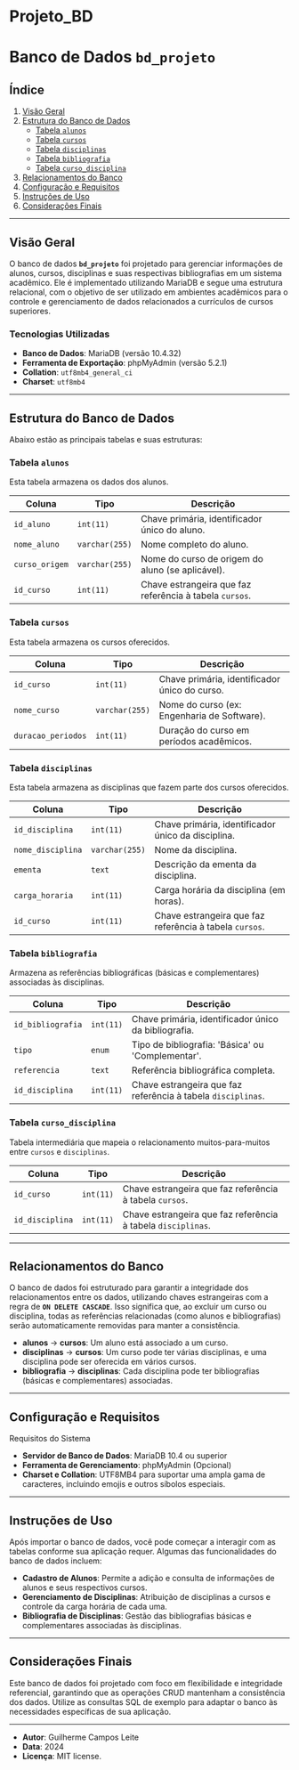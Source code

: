 # Projeto_BD
# Banco de Dados `bd_projeto`

## Índice

1. [Visão Geral](#visão-geral)
2. [Estrutura do Banco de Dados](#estrutura-do-banco-de-dados)
   - [Tabela `alunos`](#tabela-alunos)
   - [Tabela `cursos`](#tabela-cursos)
   - [Tabela `disciplinas`](#tabela-disciplinas)
   - [Tabela `bibliografia`](#tabela-bibliografia)
   - [Tabela `curso_disciplina`](#tabela-curso_disciplina)
3. [Relacionamentos do Banco](#relacionamentos-do-banco)
4. [Configuração e Requisitos](#configuração-e-requisitos)
5. [Instruções de Uso](#instruções-de-uso)
6. [Considerações Finais](#considerações-finais)

---

## Visão Geral

O banco de dados **`bd_projeto`** foi projetado para gerenciar informações de alunos, cursos, disciplinas e suas respectivas bibliografias em um sistema acadêmico. Ele é implementado utilizando MariaDB e segue uma estrutura relacional, com o objetivo de ser utilizado em ambientes acadêmicos para o controle e gerenciamento de dados relacionados a currículos de cursos superiores.

### Tecnologias Utilizadas

- **Banco de Dados**: MariaDB (versão 10.4.32)
- **Ferramenta de Exportação**: phpMyAdmin (versão 5.2.1)
- **Collation**: `utf8mb4_general_ci`
- **Charset**: `utf8mb4`

---

## Estrutura do Banco de Dados

Abaixo estão as principais tabelas e suas estruturas:

### Tabela `alunos`

Esta tabela armazena os dados dos alunos.

| Coluna         | Tipo            | Descrição                                                    |
|----------------|-----------------|--------------------------------------------------------------|
| `id_aluno`     | `int(11)`        | Chave primária, identificador único do aluno.                 |
| `nome_aluno`   | `varchar(255)`   | Nome completo do aluno.                                       |
| `curso_origem` | `varchar(255)`   | Nome do curso de origem do aluno (se aplicável).              |
| `id_curso`     | `int(11)`        | Chave estrangeira que faz referência à tabela `cursos`.       |

### Tabela `cursos`

Esta tabela armazena os cursos oferecidos.

| Coluna             | Tipo            | Descrição                                      |
|--------------------|-----------------|------------------------------------------------|
| `id_curso`         | `int(11)`        | Chave primária, identificador único do curso.   |
| `nome_curso`       | `varchar(255)`   | Nome do curso (ex: Engenharia de Software).     |
| `duracao_periodos` | `int(11)`        | Duração do curso em períodos acadêmicos.        |

### Tabela `disciplinas`

Esta tabela armazena as disciplinas que fazem parte dos cursos oferecidos.

| Coluna           | Tipo            | Descrição                                                  |
|------------------|-----------------|------------------------------------------------------------|
| `id_disciplina`  | `int(11)`        | Chave primária, identificador único da disciplina.          |
| `nome_disciplina`| `varchar(255)`   | Nome da disciplina.                                         |
| `ementa`         | `text`           | Descrição da ementa da disciplina.                         |
| `carga_horaria`  | `int(11)`        | Carga horária da disciplina (em horas).                    |
| `id_curso`       | `int(11)`        | Chave estrangeira que faz referência à tabela `cursos`.     |

### Tabela `bibliografia`

Armazena as referências bibliográficas (básicas e complementares) associadas às disciplinas.

| Coluna             | Tipo            | Descrição                                                   |
|--------------------|-----------------|-------------------------------------------------------------|
| `id_bibliografia`  | `int(11)`        | Chave primária, identificador único da bibliografia.         |
| `tipo`             | `enum`           | Tipo de bibliografia: 'Básica' ou 'Complementar'.            |
| `referencia`       | `text`           | Referência bibliográfica completa.                          |
| `id_disciplina`    | `int(11)`        | Chave estrangeira que faz referência à tabela `disciplinas`. |

### Tabela `curso_disciplina`

Tabela intermediária que mapeia o relacionamento muitos-para-muitos entre `cursos` e `disciplinas`.

| Coluna           | Tipo            | Descrição                                                |
|------------------|-----------------|----------------------------------------------------------|
| `id_curso`       | `int(11)`        | Chave estrangeira que faz referência à tabela `cursos`.   |
| `id_disciplina`  | `int(11)`        | Chave estrangeira que faz referência à tabela `disciplinas`.|

---

## Relacionamentos do Banco

O banco de dados foi estruturado para garantir a integridade dos relacionamentos entre os dados, utilizando chaves estrangeiras com a regra de **`ON DELETE CASCADE`**. Isso significa que, ao excluir um curso ou disciplina, todas as referências relacionadas (como alunos e bibliografias) serão automaticamente removidas para manter a consistência.

- **alunos** → **cursos**: Um aluno está associado a um curso.
- **disciplinas** → **cursos**: Um curso pode ter várias disciplinas, e uma disciplina pode ser oferecida em vários cursos.
- **bibliografia** → **disciplinas**: Cada disciplina pode ter bibliografias (básicas e complementares) associadas.

---

## Configuração e Requisitos

Requisitos do Sistema

- **Servidor de Banco de Dados**: MariaDB 10.4 ou superior
- **Ferramenta de Gerenciamento**: phpMyAdmin (Opcional)
- **Charset e Collation**: UTF8MB4 para suportar uma ampla gama de caracteres, incluindo emojis e outros síbolos especiais.

---

## Instruções de Uso

Após importar o banco de dados, você pode começar a interagir com as tabelas conforme sua aplicação requer. Algumas das funcionalidades do banco de dados incluem:

- **Cadastro de Alunos**: Permite a adição e consulta de informações de alunos e seus respectivos cursos.
- **Gerenciamento de Disciplinas**: Atribuição de disciplinas a cursos e controle da carga horária de cada uma.
- **Bibliografia de Disciplinas**:  Gestão das bibliografias básicas e complementares associadas às disciplinas.

 ---

## Considerações Finais

Este banco de dados foi projetado com foco em flexibilidade e integridade referencial, garantindo que as operações CRUD mantenham a consistência dos dados. Utilize as consultas SQL de exemplo para adaptar o banco às necessidades específicas de sua aplicação.

---

- **Autor**: Guilherme Campos Leite
- **Data**: 2024
- **Licença**: MIT license.

